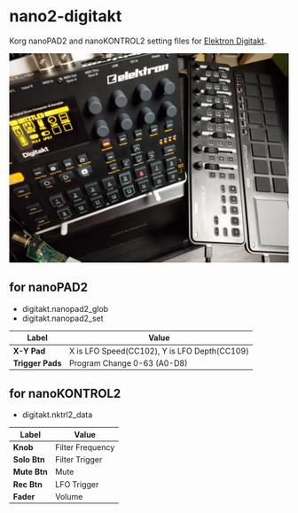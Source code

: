 # nano2-digitakt

Korg nanoPAD2 and nanoKONTROL2 setting files for [Elektron Digitakt](https://www.elektron.se/products/digitakt/).

![digitakt](images/digitakt.jpg)

## for nanoPAD2

* digitakt.nanopad2_glob
* digitakt.nanopad2_set

|  Label           |       Value                |
| ---------------- | -------------------------- |
| **X-Y Pad**      | X is LFO Speed(CC102), Y is LFO Depth(CC109)     |
| **Trigger Pads** | Program Change 0-63 (A0-D8)|

## for nanoKONTROL2

* digitakt.nktrl2_data

|  Label       |       Value      |
| ------------ | ---------------- |
| **Knob**     | Filter Frequency |
| **Solo Btn** | Filter Trigger   |
| **Mute Btn** | Mute             |
| **Rec Btn**  | LFO Trigger      |
| **Fader**    | Volume           |
